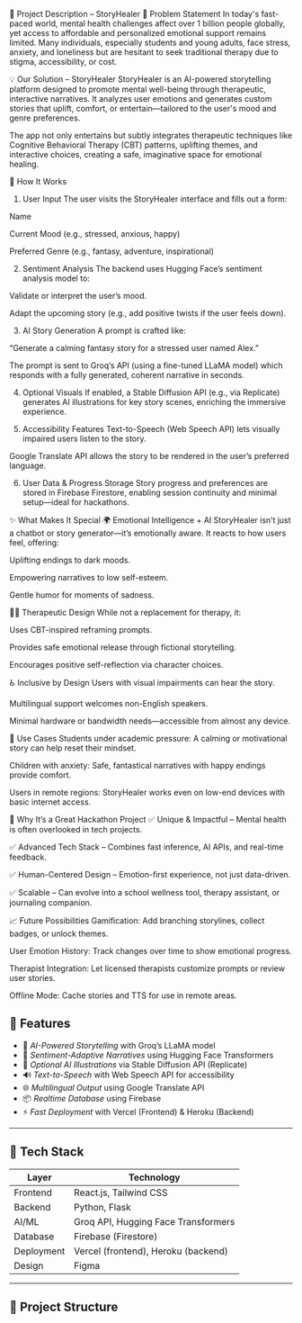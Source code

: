 🌿 Project Description – StoryHealer
🧠 Problem Statement
In today's fast-paced world, mental health challenges affect over 1 billion people globally, yet access to affordable and personalized emotional support remains limited. Many individuals, especially students and young adults, face stress, anxiety, and loneliness but are hesitant to seek traditional therapy due to stigma, accessibility, or cost.

💡 Our Solution – StoryHealer
StoryHealer is an AI-powered storytelling platform designed to promote mental well-being through therapeutic, interactive narratives. It analyzes user emotions and generates custom stories that uplift, comfort, or entertain—tailored to the user's mood and genre preferences.

The app not only entertains but subtly integrates therapeutic techniques like Cognitive Behavioral Therapy (CBT) patterns, uplifting themes, and interactive choices, creating a safe, imaginative space for emotional healing.

🚀 How It Works
1. User Input
The user visits the StoryHealer interface and fills out a form:

Name

Current Mood (e.g., stressed, anxious, happy)

Preferred Genre (e.g., fantasy, adventure, inspirational)

2. Sentiment Analysis
The backend uses Hugging Face’s sentiment analysis model to:

Validate or interpret the user’s mood.

Adapt the upcoming story (e.g., add positive twists if the user feels down).

3. AI Story Generation
A prompt is crafted like:

“Generate a calming fantasy story for a stressed user named Alex.”

The prompt is sent to Groq’s API (using a fine-tuned LLaMA model) which responds with a fully generated, coherent narrative in seconds.

4. Optional Visuals
If enabled, a Stable Diffusion API (e.g., via Replicate) generates AI illustrations for key story scenes, enriching the immersive experience.

5. Accessibility Features
Text-to-Speech (Web Speech API) lets visually impaired users listen to the story.

Google Translate API allows the story to be rendered in the user’s preferred language.

6. User Data & Progress Storage
Story progress and preferences are stored in Firebase Firestore, enabling session continuity and minimal setup—ideal for hackathons.

✨ What Makes It Special
🌍 Emotional Intelligence + AI
StoryHealer isn’t just a chatbot or story generator—it’s emotionally aware. It reacts to how users feel, offering:

Uplifting endings to dark moods.

Empowering narratives to low self-esteem.

Gentle humor for moments of sadness.

🧘‍♀ Therapeutic Design
While not a replacement for therapy, it:

Uses CBT-inspired reframing prompts.

Provides safe emotional release through fictional storytelling.

Encourages positive self-reflection via character choices.

♿ Inclusive by Design
Users with visual impairments can hear the story.

Multilingual support welcomes non-English speakers.

Minimal hardware or bandwidth needs—accessible from almost any device.

🎯 Use Cases
Students under academic pressure: A calming or motivational story can help reset their mindset.

Children with anxiety: Safe, fantastical narratives with happy endings provide comfort.

Users in remote regions: StoryHealer works even on low-end devices with basic internet access.

💎 Why It’s a Great Hackathon Project
✅ Unique & Impactful – Mental health is often overlooked in tech projects.

✅ Advanced Tech Stack – Combines fast inference, AI APIs, and real-time feedback.

✅ Human-Centered Design – Emotion-first experience, not just data-driven.

✅ Scalable – Can evolve into a school wellness tool, therapy assistant, or journaling companion.

📈 Future Possibilities
Gamification: Add branching storylines, collect badges, or unlock themes.

User Emotion History: Track changes over time to show emotional progress.

Therapist Integration: Let licensed therapists customize prompts or review user stories.

Offline Mode: Cache stories and TTS for use in remote areas.

## 🚀 Features

- 🧠 *AI-Powered Storytelling* with Groq’s LLaMA model
- 💬 *Sentiment-Adaptive Narratives* using Hugging Face Transformers
- 🎨 *Optional AI Illustrations* via Stable Diffusion API (Replicate)
- 🔊 *Text-to-Speech* with Web Speech API for accessibility
- 🌐 *Multilingual Output* using Google Translate API
- 📦 *Realtime Database* using Firebase
- ⚡ *Fast Deployment* with Vercel (Frontend) & Heroku (Backend)

---

## 🧱 Tech Stack

| Layer        | Technology                          |
|-------------|--------------------------------------|
| Frontend     | React.js, Tailwind CSS              |
| Backend      | Python, Flask                       |
| AI/ML        | Groq API, Hugging Face Transformers |
| Database     | Firebase (Firestore)                |
| Deployment   | Vercel (frontend), Heroku (backend) |
| Design       | Figma                               |

---

## 📁 Project Structure
